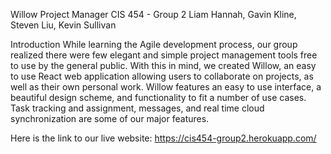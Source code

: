 Willow Project Manager
CIS 454 - Group 2
Liam Hannah, Gavin Kline, Steven Liu, Kevin Sullivan


Introduction
While learning the Agile development process, our group realized there were few elegant and simple project management tools free to use by the general public. With this in mind, we created Willow, an easy to use React web application allowing users to collaborate on projects, as well as their own personal work. Willow features an easy to use interface, a beautiful design scheme, and functionality to fit a number of use cases. Task tracking and assignment, messages, and real time cloud synchronization are some of our major features.

Here is the link to our live website: https://cis454-group2.herokuapp.com/ 
